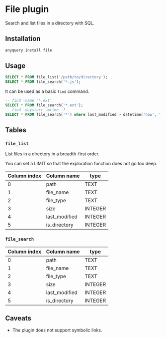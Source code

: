 # File plugin

Search and list files in a directory with SQL.

## Installation

```bash
anyquery install file
```

## Usage

```sql
SELECT * FROM file_list('/path/to/directory');
SELECT * FROM file_search('*.js');
```

It can be used as a basic `find` command.

```sql
-- find -name '*.ext'
SELECT * FROM file_search('*.ext');
-- find -daystart -mtime -7
SELECT * FROM file_search('*') where last_modified > datetime('now', '-7 days');
```

## Tables

### `file_list`

List files in a directory in a breadth-first order.

You can set a LIMIT so that the exploration function does not go too deep.

| Column index | Column name   | type    |
| ------------ | ------------- | ------- |
| 0            | path          | TEXT    |
| 1            | file_name     | TEXT    |
| 2            | file_type     | TEXT    |
| 3            | size          | INTEGER |
| 4            | last_modified | INTEGER |
| 5            | is_directory  | INTEGER |

### `file_search`

| Column index | Column name   | type    |
| ------------ | ------------- | ------- |
| 0            | path          | TEXT    |
| 1            | file_name     | TEXT    |
| 2            | file_type     | TEXT    |
| 3            | size          | INTEGER |
| 4            | last_modified | INTEGER |
| 5            | is_directory  | INTEGER |

## Caveats

- The plugin does not support symbolic links.
